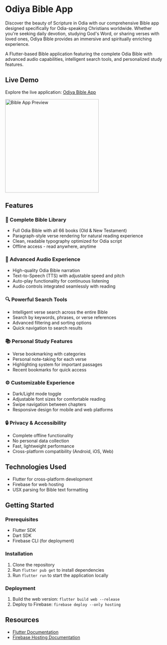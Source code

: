 # Odiya Bible App

Discover the beauty of Scripture in Odia with our comprehensive Bible app designed specifically for Odia-speaking Christians worldwide. Whether you're seeking daily devotion, studying God's Word, or sharing verses with loved ones, Odiya Bible provides an immersive and spiritually enriching experience.

A Flutter-based Bible application featuring the complete Odia Bible with advanced audio capabilities, intelligent search tools, and personalized study features.

## Live Demo

Explore the live application: [Odiya Bible App](https://odiya-bible-app.web.app/)

<img src="https://images-panchanan.s3.ap-south-1.amazonaws.com/Bible/1.Home_Screen.jpg" alt="Bible App Preview" width="300">

## Features

### 📖 Complete Bible Library
- Full Odia Bible with all 66 books (Old & New Testament)
- Paragraph-style verse rendering for natural reading experience
- Clean, readable typography optimized for Odia script
- Offline access - read anywhere, anytime

### 🎵 Advanced Audio Experience
- High-quality Odia Bible narration
- Text-to-Speech (TTS) with adjustable speed and pitch
- Auto-play functionality for continuous listening
- Audio controls integrated seamlessly with reading

### 🔍 Powerful Search Tools
- Intelligent verse search across the entire Bible
- Search by keywords, phrases, or verse references
- Advanced filtering and sorting options
- Quick navigation to search results

### 📚 Personal Study Features
- Verse bookmarking with categories
- Personal note-taking for each verse
- Highlighting system for important passages
- Recent bookmarks for quick access

### ⚙️ Customizable Experience
- Dark/Light mode toggle
- Adjustable font sizes for comfortable reading
- Swipe navigation between chapters
- Responsive design for mobile and web platforms

### 🔒 Privacy & Accessibility
- Complete offline functionality
- No personal data collection
- Fast, lightweight performance
- Cross-platform compatibility (Android, iOS, Web)

## Technologies Used

- Flutter for cross-platform development
- Firebase for web hosting
- USX parsing for Bible text formatting

## Getting Started

### Prerequisites

- Flutter SDK
- Dart SDK
- Firebase CLI (for deployment)

### Installation

1. Clone the repository
2. Run `flutter pub get` to install dependencies
3. Run `flutter run` to start the application locally

### Deployment

1. Build the web version: `flutter build web --release`
2. Deploy to Firebase: `firebase deploy --only hosting`

## Resources

- [Flutter Documentation](https://docs.flutter.dev/)
- [Firebase Hosting Documentation](https://firebase.google.com/docs/hosting)
